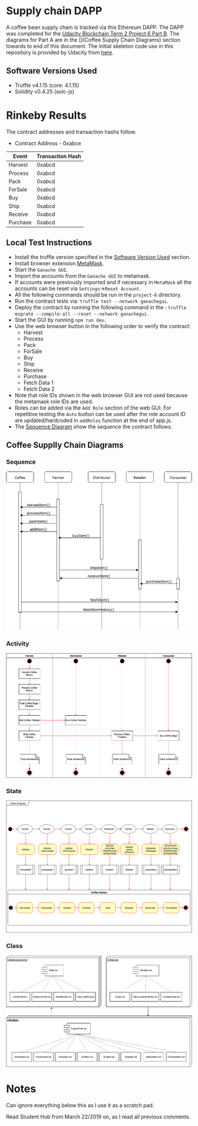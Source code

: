 # Supply chain DAPP

A coffee bean supply chain is tracked via this Ethereum DAPP.
The DAPP was completed for the
[Udacity Blockchain Term 2 Project 6 Part B](https://www.udacity.com/course/blockchain-developer-nanodegree--nd1309).
The diagrams for Part A are in the
[](Coffee Supply Chain Diagrams)
section towards to end of this document.
The initial skeleton code use in this repository is provided by Udacity from
[here](https://github.com/udacity/nd1309-Project-6b-Example-Template).

## Software Versions Used

- Truffle v4.1.15 (core: 4.1.15)
- Solidity v0.4.25 (solc-js)

# Rinkeby Results

The contract addresses and transaction hashs follow.

- Contract Address - 0xabce

| Event    | Transaction Hash |
| -------- | ---------------- |
| Harvest  | 0xabcd           |
| Process  | 0xabcd           |
| Pack     | 0xabcd           |
| ForSale  | 0xabcd           |
| Buy      | 0xabcd           |
| Ship     | 0xabcd           |
| Receive  | 0xabcd           |
| Purchase | 0xabcd           |

## Local Test Instructions

- Install the truffle version specified in the
  [Software Version Used](#Software-Versions-Used)
  section.
- Install browser extension [MetaMask](https://metamask.io/).
- Start the `Ganache GUI`.
- Import the accounts from the `Ganache GUI` to metamask.
- If accounts were previously imported and if necessary in `MetaMask` all the
  accounts can be reset via `Settings`->`Reset Account`.
- All the following commands should be run in the `project-6` directory.
- Run the contract tests via: `truffle test --network ganachegui`.
- Deploy the contract by running the following command in the :
  `truffle migrate --compile-all --reset --network ganachegui`.
- Start the GUI by running `npm run dev`.
- Use the web browser button in the following order to verify the contract:
  - Harvest
  - Process
  - Pack
  - ForSale
  - Buy
  - Ship
  - Receive
  - Purchase
  - Fetch Data 1
  - Fetch Data 2
- Note that role IDs shown in the web browser GUI are not used because
  the metamask role IDs are used.
- Roles can be added via the `Add Role` section of the web GUI.
  For repetitive testing the `Auto` button can be used after the role account
  ID are updated/hardcoded in `addRoles` function at the end of app.js.
- The [Sequence Diagram](#Sequence) show the sequence the contract follows.

## Coffee Supplly Chain Diagrams

### Sequence

![](images/CoffeeSequence.png)

### Activity

![](images/CoffeeActivity.png)

### State

![](images/CoffeeState.png)

### Class

![](images/CoffeeClass.png)

# Notes

Can ignore everything below this as I use it as a scratch pad.

Read Student Hub from March 22/2019 on, as I read all previous comments.

